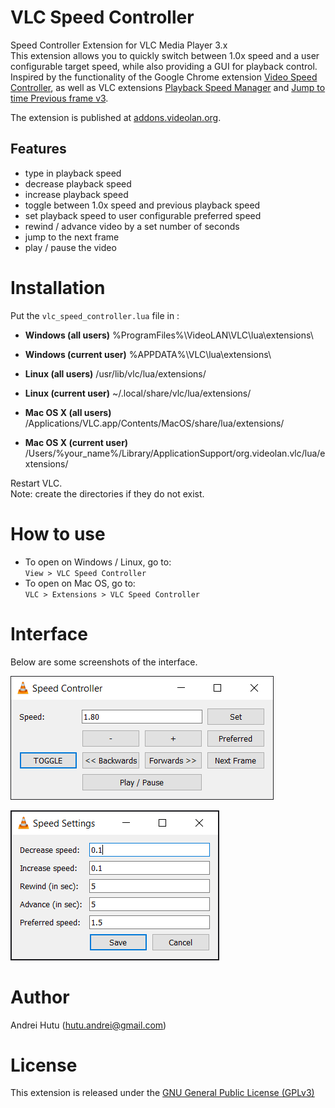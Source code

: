 # VLC Speed Controller
Speed Controller Extension for VLC Media Player 3.x  
This extension allows you to quickly switch between 1.0x speed and a user configurable target speed, while also providing a GUI for playback control.  
Inspired by the functionality of the Google Chrome extension [Video Speed Controller](https://github.com/igrigorik/videospeed), as well as VLC extensions [Playback Speed Manager](https://github.com/ilgaiaz/playback-speed-manager) and [Jump to time Previous frame v3](https://addons.videolan.org/p/1154013/).  
  
The extension is published at [addons.videolan.org](https://addons.videolan.org/p/1571978/).
## Features
- type in playback speed
- decrease playback speed
- increase playback speed
- toggle between 1.0x speed and previous playback speed
- set playback speed to user configurable preferred speed
- rewind / advance video by a set number of seconds
- jump to the next frame
- play / pause the video  

# Installation
Put the `vlc_speed_controller.lua` file in :  

- **Windows (all users)**
%ProgramFiles%\VideoLAN\VLC\lua\extensions\

- **Windows (current user)**
%APPDATA%\VLC\lua\extensions\

- **Linux (all users)**
/usr/lib/vlc/lua/extensions/

- **Linux (current user)**
~/.local/share/vlc/lua/extensions/

- **Mac OS X (all users)**
/Applications/VLC.app/Contents/MacOS/share/lua/extensions/

- **Mac OS X (current user)**
/Users/%your_name%/Library/ApplicationSupport/org.videolan.vlc/lua/extensions/

Restart VLC.  
Note: create the directories if they do not exist.

# How to use
- To open on Windows / Linux, go to:  
`View > VLC Speed Controller`  
- To open on Mac OS, go to:  
`VLC > Extensions > VLC Speed Controller`

# Interface
Below are some screenshots of the interface.

![Controller](assets/controller.PNG)

![Settings](assets/settings.PNG)

# Author
Andrei Hutu ([hutu.andrei@gmail.com](mailto:hutu.andrei@gmail.com))

# License
This extension is released under the [GNU General Public License (GPLv3)](https://www.gnu.org/licenses/gpl-3.0.html)  
